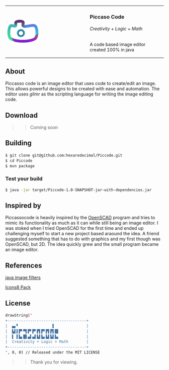
<table>
 <tr>
  <td>
   <img src="./src/main/resources/applogo/appicon.png" width="40%" />
  </td>
  <td>
   <h3>Piccaso Code</h3>
   <h6>Creativity + Logic + Math</h6>
   <p>A code based image editor created 100% in java</p>
  </td>
 </tr>
</table>

## About
Piccasso code is an image editor that uses code to create/edit an image. This allows powerful designs to be created with ease and
automation. The editor uses *glimr* as the scripting language for writing the image editing code. 

## Download
>> Coming soon

## Building

```sh
$ git clone git@github.com:hexaredecimal/Piccode.git
$ cd Piccode
$ mvn package
```
### Test your build
```sh
$ java -jar target/Piccode-1.0-SNAPSHOT-jar-with-dependencies.jar
```


## Inspired by
Piccassocode is heavily inspired by the [OpenSCAD](https://openscad.org/) program and tries to mimic its functionality
as much as it can while still being an image editor. I was stoked when I tried OpenSCAD for the first time and ended up
challenging myself to start a new project based araound the idea. A friend suggested something that has to do with graphics
and my first though was OpenSCAD, but 2D. The idea quickly grew and the small program became an image editor. 

## References
[java image filters](http://www.jhlabs.com/ip/filters/index.html)

[Icons8 Pack](https://icons8.com/icons/parakeet--style-parakeet)

## License
```sh
drawString("
+-----------------------------------+
|  ▄▖▘               ▌              |
|  ▙▌▌▛▘▀▌▛▘▛▘▛▌▛▘▛▌▛▌█▌            |
|  ▌ ▌▙▖█▌▄▌▄▌▙▌▙▖▙▌▙▌▙▖            |
|  Creativity + Logic + Math        |
+-----------------------------------+
", 0, 0) // Released under the MIT LICENSE
```
>> Thank you for viewing. 



